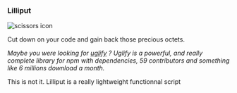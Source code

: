 ### Lilliput

<img style="display: block; margin:auto;" alt="scissors icon" src="http://b.dryicons.com/images/icon_sets/minimalistica_icons/png/128x128/cut.png" />

<span>Cut down on your code and gain back those precious octets.</span>

*Maybe you were looking for [uglify](https://github.com/mishoo/UglifyJS2) ?*
*Uglify is a powerful, and really complete library for npm with dependencies, 59 contributors and something like 6 millions download a month.*

This is not it. Lilliput is a really lightweight functionnal script 